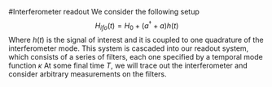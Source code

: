 #Interferometer readout 
We consider the following setup
$$H_{ifo}(t) = H_{0}+(a^\dagger + a)h(t)$$
Where $h(t)$ is the signal of interest and it is coupled to one quadrature of the interferometer mode.
This system is cascaded into our readout system, which consists of a series of filters, each one specified by a temporal mode function $\kappa$
At some final time $T$, we will trace out the interferometer and consider arbitrary measurements on the filters.